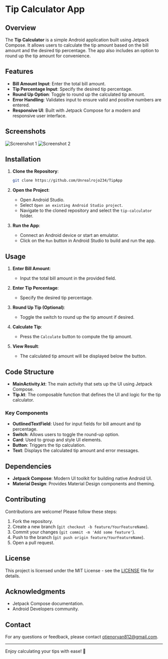 # Tip Calculator App

## Overview

The **Tip Calculator** is a simple Android application built using Jetpack Compose. It allows users to calculate the tip amount based on the bill amount and the desired tip percentage. The app also includes an option to round up the tip amount for convenience.

## Features

- **Bill Amount Input**: Enter the total bill amount.
- **Tip Percentage Input**: Specify the desired tip percentage.
- **Round Up Option**: Toggle to round up the calculated tip amount.
- **Error Handling**: Validates input to ensure valid and positive numbers are entered.
- **Responsive UI**: Built with Jetpack Compose for a modern and responsive user interface.

## Screenshots

![Screenshot 1](screenshots/screenshot1.png)
![Screenshot 2](screenshots/screenshot2.png)

## Installation

1. **Clone the Repository**:
   ```bash
   git clone https://github.com/Unrealrojo234/TipApp
   ```

2. **Open the Project**:
   - Open Android Studio.
   - Select `Open an existing Android Studio project`.
   - Navigate to the cloned repository and select the `tip-calculator` folder.

3. **Run the App**:
   - Connect an Android device or start an emulator.
   - Click on the `Run` button in Android Studio to build and run the app.

## Usage

1. **Enter Bill Amount**:
   - Input the total bill amount in the provided field.

2. **Enter Tip Percentage**:
   - Specify the desired tip percentage.

3. **Round Up Tip (Optional)**:
   - Toggle the switch to round up the tip amount if desired.

4. **Calculate Tip**:
   - Press the `Calculate` button to compute the tip amount.

5. **View Result**:
   - The calculated tip amount will be displayed below the button.

## Code Structure

- **MainActivity.kt**: The main activity that sets up the UI using Jetpack Compose.
- **Tip.kt**: The composable function that defines the UI and logic for the tip calculator.

### Key Components

- **OutlinedTextField**: Used for input fields for bill amount and tip percentage.
- **Switch**: Allows users to toggle the round-up option.
- **Card**: Used to group and style UI elements.
- **Button**: Triggers the tip calculation.
- **Text**: Displays the calculated tip amount and error messages.

## Dependencies

- **Jetpack Compose**: Modern UI toolkit for building native Android UI.
- **Material Design**: Provides Material Design components and theming.

## Contributing

Contributions are welcome! Please follow these steps:

1. Fork the repository.
2. Create a new branch (`git checkout -b feature/YourFeatureName`).
3. Commit your changes (`git commit -m 'Add some feature'`).
4. Push to the branch (`git push origin feature/YourFeatureName`).
5. Open a pull request.

## License

This project is licensed under the MIT License - see the [LICENSE](LICENSE) file for details.

## Acknowledgments

- Jetpack Compose documentation.
- Android Developers community.

## Contact

For any questions or feedback, please contact [otienoryan812@gmail.com](mailto:otienoryan812@gmail.com).

---

Enjoy calculating your tips with ease! 🎉
